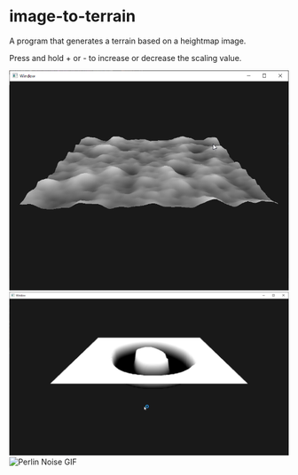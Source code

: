 # image-to-terrain
A program that generates a terrain based on a heightmap image.

Press and hold + or - to increase or decrease the scaling value.

![Perlin Noise](https://raw.githubusercontent.com/limepixl/image-to-terrain/master/img/perlin.png)
![Circle](https://raw.githubusercontent.com/limepixl/image-to-terrain/master/img/circle.png)
![Perlin Noise GIF](https://raw.githubusercontent.com/limepixl/image-to-terrain/master/img/perlin.gif)
